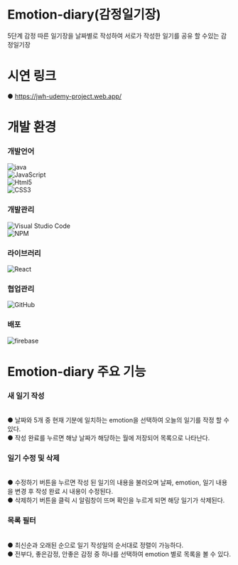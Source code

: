 # Emotion-diary(감정일기장)
5단계 감정 따른 일기장을 날짜별로 작성하여 서로가 작성한 일기를 공유 할 수있는 감정일기장

# 시연 링크

● https://jwh-udemy-project.web.app/

# 개발 환경
### 개발언어
![java](https://img.shields.io/badge/Java-ED8B00?style=for-the-badge&logo=openjdk&logoColor=white)
<br> ![JavaScript](https://img.shields.io/badge/JavaScript-F7DF1E?style=for-the-badge&logo=JavaScript&logoColor=white)
<br> ![Html5](https://img.shields.io/badge/HTML-239120?style=for-the-badge&logo=html5&logoColor=white)
<br> ![CSS3](https://img.shields.io/badge/CSS-239120?&style=for-the-badge&logo=css3&logoColor=white)


### 개발관리
![Visual Studio Code](https://img.shields.io/badge/Visual_Studio_Code-0078D4?style=for-the-badge&logo=visual%20studio%20code&logoColor=white)
<br> ![NPM](https://img.shields.io/badge/npm-CB3837?style=for-the-badge&logo=npm&logoColor=white)

### 라이브러리
![React](https://img.shields.io/badge/React-20232A?style=for-the-badge&logo=react&logoColor=61DAFB)

### 협업관리
![GitHub](https://img.shields.io/badge/GitHub-100000?style=for-the-badge&logo=github&logoColor=white)

### 배포
![firebase](https://img.shields.io/badge/Firebase-039BE5?style=for-the-badge&logo=Firebase&logoColor=white)

# Emotion-diary 주요 기능
### 새 일기 작성
<br> ● 날짜와 5개 중 현재 기분에 일치하는 emotion을 선택하여 오늘의 일기를 작정 할 수 있다.
<br> ● 작성 완료를 누르면 해낭 날짜가 해당하는 월에 저장되어 목록으로 나타난다.

### 일기 수정 및 삭제
<br> ● 수정하기 버튼을 누르면 작성 된 일기의 내용을 불러오며 날짜, emotion, 일기 내용을 변경 후 작성 완료 시 내용이 수정된다.
<br> ● 삭제하기 버튼을 클릭 시 알림창이 뜨며 확인을 누르게 되면 해당 일기가 삭제된다.

### 목록 필터
<br> ● 최신순과 오래된 순으로 일기 작성일의 순서대로 정렬이 가능하다.
<br> ● 전부다, 좋은감정, 안좋은 감정 중 하나를 선택하여 emotion 별로 목록을 볼 수 있다. 





